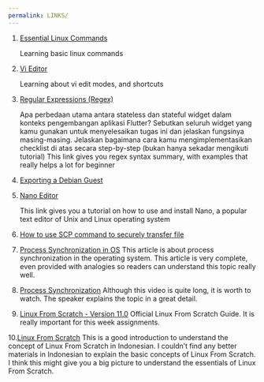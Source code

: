 ```yaml
---
permalink: LINKS/
---
```

1. [Essential Linux Commands](https://www.javatpoint.com/linux-commands)

   Learning basic linux commands

2. [Vi Editor](https://www.redhat.com/sysadmin/introduction-vi-editor)

   Learning about vi edit modes, and shortcuts

3. [Regular Expressions (Regex)](https://www3.ntu.edu.sg/home/ehchua/programming/howto/Regexe.html) 
   
   Apa perbedaan utama antara stateless dan stateful widget dalam konteks pengembangan aplikasi Flutter?
 Sebutkan seluruh widget yang kamu gunakan untuk menyelesaikan tugas ini dan jelaskan fungsinya masing-masing.
 Jelaskan bagaimana cara kamu mengimplementasikan checklist di atas secara step-by-step (bukan hanya sekadar mengikuti tutorial)  This link gives you regex syntax summary, with examples that really helps a lot for beginner

4. [Exporting a Debian Guest](https://osp4diss.vlsm.org/DebianGuestExportOva.html)

5. [Nano Editor](https://www.hostinger.com/tutorials/how-to-install-and-use-nano-text-editor)
   
   This link gives you a tutorial on how to use and install Nano, a popular text editor of Unix and Linux operating system 

6. [How to use SCP command to securely transfer file](https://linuxize.com/post/how-to-use-scp-command-to-securely-transfer-files/)

7. [Process Synchronization in OS](https://www.scaler.com/topics/operating-system/process-synchronization-in-os/)
This article is about process synchronization in the operating system. This article is very complete, even provided with analogies so readers can understand this topic really well.

8. [Process Synchronization](https://www.youtube.com/watch?v=ph2awKa8r5Y)
Although this video is quite long, it is worth to watch. The speaker explains the topic in a great detail.


9. [Linux From Scratch - Version 11.0](https://www.linuxfromscratch.org/)
   Official Linux From Scratch Guide. It is really important for this week assignments.

10.[Linux From Scratch](https://id.wikipedia.org/wiki/Linux_From_Scratch)
   This is a good introduction to understand the concept of Linux From Scratch in Indonesian. I couldn’t find any better materials in Indonesian to explain the basic concepts of Linux From Scratch. I think this might give you a big picture to understand the essentials of Linux From Scratch.
